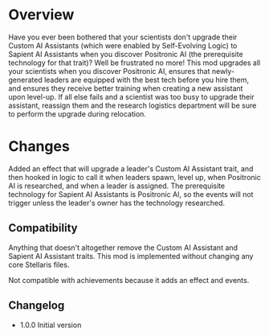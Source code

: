 # Overview

Have you ever been bothered that your scientists don't upgrade their Custom AI Assistants (which were enabled by Self-Evolving Logic) to Sapient AI Assistants when you discover Positronic AI (the prerequisite technology for that trait)?  Well be frustrated no more!  This mod upgrades all your scientists when you discover Positronic AI, ensures that newly-generated leaders are equipped with the best tech before you hire them, and ensures they receive better training when creating a new assistant upon level-up.  If all else fails and a scientist was too busy to upgrade their assistant, reassign them and the research logistics department will be sure to perform the upgrade during relocation.

# Changes

Added an effect that will upgrade a leader's Custom AI Assistant trait, and then hooked in logic to call it when leaders spawn, level up, when Positronic AI is researched, and when a leader is assigned.  The prerequisite technology for Sapient AI Assistants is Positronic AI, so the events will not trigger unless the leader's owner has the technology researched.

## Compatibility

Anything that doesn't altogether remove the Custom AI Assistant and Sapient AI Assistant traits.  This mod is implemented without changing any core Stellaris files.

Not compatible with achievements because it adds an effect and events.

## Changelog

* 1.0.0 Initial version